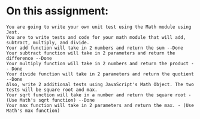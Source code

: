 # On this assignment:
    
    You are going to write your own unit test using the Math module using Jest.
    You are to write tests and code for your math module that will add, subtract, multiply, and divide.
    Your add function will take in 2 numbers and return the sum --Done
    Your subtract function will take in 2 parameters and return the difference --Done
    Your multiply function will take in 2 numbers and return the product -- Done
    Your divide function will take in 2 parameters and return the quotient --Done
    Also, write 2 additional tests using JavaScript's Math Object. The two tests will be square root and max.
    Your sqrt function will take in a number and return the square root - (Use Math's sqrt function) --Done
    Your max function will take in 2 parameters and return the max. - (Use Math's max function)